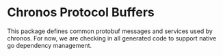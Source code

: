 # Chronos Protocol Buffers

This package defines common protobuf messages and services used by chronos. For now, we are checking in all generated code to support native go dependency management.
